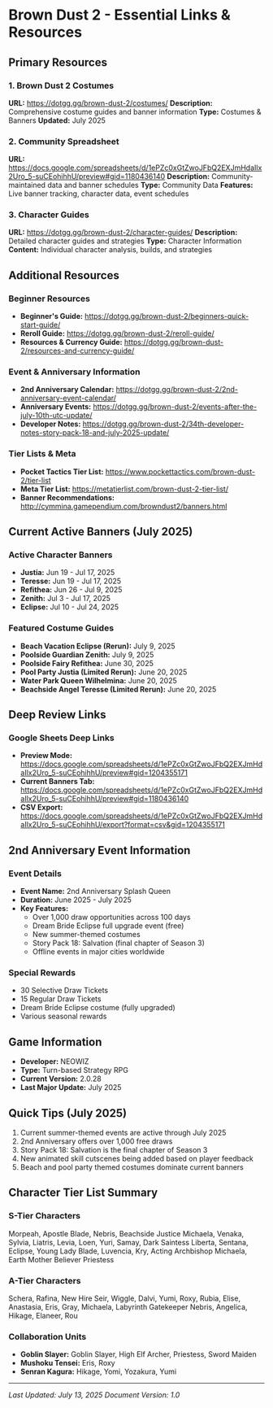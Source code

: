 # Brown Dust 2 - Essential Links & Resources

## Primary Resources

### 1. Brown Dust 2 Costumes
**URL:** https://dotgg.gg/brown-dust-2/costumes/
**Description:** Comprehensive costume guides and banner information
**Type:** Costumes & Banners
**Updated:** July 2025

### 2. Community Spreadsheet
**URL:** https://docs.google.com/spreadsheets/d/1ePZc0xGtZwoJFbQ2EXJmHdaIlx2Uro_5-suCEohihhU/preview#gid=1180436140
**Description:** Community-maintained data and banner schedules
**Type:** Community Data
**Features:** Live banner tracking, character data, event schedules

### 3. Character Guides
**URL:** https://dotgg.gg/brown-dust-2/character-guides/
**Description:** Detailed character guides and strategies
**Type:** Character Information
**Content:** Individual character analysis, builds, and strategies

## Additional Resources

### Beginner Resources
- **Beginner's Guide:** https://dotgg.gg/brown-dust-2/beginners-quick-start-guide/
- **Reroll Guide:** https://dotgg.gg/brown-dust-2/reroll-guide/
- **Resources & Currency Guide:** https://dotgg.gg/brown-dust-2/resources-and-currency-guide/

### Event & Anniversary Information
- **2nd Anniversary Calendar:** https://dotgg.gg/brown-dust-2/2nd-anniversary-event-calendar/
- **Anniversary Events:** https://dotgg.gg/brown-dust-2/events-after-the-july-10th-utc-update/
- **Developer Notes:** https://dotgg.gg/brown-dust-2/34th-developer-notes-story-pack-18-and-july-2025-update/

### Tier Lists & Meta
- **Pocket Tactics Tier List:** https://www.pockettactics.com/brown-dust-2/tier-list
- **Meta Tier List:** https://metatierlist.com/brown-dust-2-tier-list/
- **Banner Recommendations:** http://cymmina.gamependium.com/browndust2/banners.html

## Current Active Banners (July 2025)

### Active Character Banners
- **Justia:** Jun 19 - Jul 17, 2025
- **Teresse:** Jun 19 - Jul 17, 2025
- **Refithea:** Jun 26 - Jul 9, 2025
- **Zenith:** Jul 3 - Jul 17, 2025
- **Eclipse:** Jul 10 - Jul 24, 2025

### Featured Costume Guides
- **Beach Vacation Eclipse (Rerun):** July 9, 2025
- **Poolside Guardian Zenith:** July 9, 2025
- **Poolside Fairy Refithea:** June 30, 2025
- **Pool Party Justia (Limited Rerun):** June 20, 2025
- **Water Park Queen Wilhelmina:** June 20, 2025
- **Beachside Angel Teresse (Limited Rerun):** June 20, 2025

## Deep Review Links

### Google Sheets Deep Links
- **Preview Mode:** https://docs.google.com/spreadsheets/d/1ePZc0xGtZwoJFbQ2EXJmHdaIlx2Uro_5-suCEohihhU/preview#gid=1204355171
- **Current Banners Tab:** https://docs.google.com/spreadsheets/d/1ePZc0xGtZwoJFbQ2EXJmHdaIlx2Uro_5-suCEohihhU/preview#gid=1180436140
- **CSV Export:** https://docs.google.com/spreadsheets/d/1ePZc0xGtZwoJFbQ2EXJmHdaIlx2Uro_5-suCEohihhU/export?format=csv&gid=1204355171

## 2nd Anniversary Event Information

### Event Details
- **Event Name:** 2nd Anniversary Splash Queen
- **Duration:** June 2025 - July 2025
- **Key Features:**
  - Over 1,000 draw opportunities across 100 days
  - Dream Bride Eclipse full upgrade event (free)
  - New summer-themed costumes
  - Story Pack 18: Salvation (final chapter of Season 3)
  - Offline events in major cities worldwide

### Special Rewards
- 30 Selective Draw Tickets
- 15 Regular Draw Tickets
- Dream Bride Eclipse costume (fully upgraded)
- Various seasonal rewards

## Game Information

- **Developer:** NEOWIZ
- **Type:** Turn-based Strategy RPG
- **Current Version:** 2.0.28
- **Last Major Update:** July 2025

## Quick Tips (July 2025)

1. Current summer-themed events are active through July 2025
2. 2nd Anniversary offers over 1,000 free draws
3. Story Pack 18: Salvation is the final chapter of Season 3
4. New animated skill cutscenes being added based on player feedback
5. Beach and pool party themed costumes dominate current banners

## Character Tier List Summary

### S-Tier Characters
Morpeah, Apostle Blade, Nebris, Beachside Justice Michaela, Venaka, Sylvia, Liatris, Levia, Loen, Yuri, Samay, Dark Saintess Liberta, Sentana, Eclipse, Young Lady Blade, Luvencia, Kry, Acting Archbishop Michaela, Earth Mother Believer Priestess

### A-Tier Characters
Schera, Rafina, New Hire Seir, Wiggle, Dalvi, Yumi, Roxy, Rubia, Elise, Anastasia, Eris, Gray, Michaela, Labyrinth Gatekeeper Nebris, Angelica, Hikage, Elaneer, Rou

### Collaboration Units
- **Goblin Slayer:** Goblin Slayer, High Elf Archer, Priestess, Sword Maiden
- **Mushoku Tensei:** Eris, Roxy
- **Senran Kagura:** Hikage, Yomi, Yozakura, Yumi

---

*Last Updated: July 13, 2025*
*Document Version: 1.0*